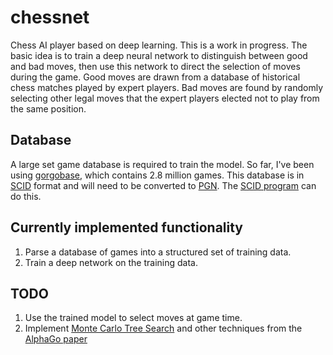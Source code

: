 # chessnet
Chess AI player based on deep learning.  This is a work in progress.  The basic idea is to train a deep neural network to distinguish between good and bad moves, then use this network to direct the selection of moves during the game.  Good moves are drawn from a database of historical chess matches played by expert players.  Bad moves are found by randomly selecting other legal moves that the expert players elected not to play from the same position.

## Database

A large set game database is required to train the model. So far, I've been using [gorgobase](http://gorgonian.weebly.com/pgn.html), which contains 2.8 million games.  This database is in [SCID](https://en.wikipedia.org/wiki/Shane%27s_Chess_Information_Database) format and will need to be converted to [PGN](https://en.wikipedia.org/wiki/Portable_Game_Notation).  The [SCID program](http://scid.sourceforge.net/) can do this.

## Currently implemented functionality

1. Parse a database of games into a structured set of training data.
1. Train a deep network on the training data.

## TODO

1. Use the trained model to select moves at game time.
1. Implement [Monte Carlo Tree Search](https://en.wikipedia.org/wiki/Monte_Carlo_tree_search) and other techniques from the [AlphaGo paper](https://storage.googleapis.com/deepmind-media/alphago/AlphaGoNaturePaper.pdf)
